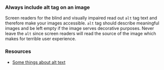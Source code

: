 ### Always include alt tag on an image

Screen readers for the blind and visually impaired read out `alt` tag text and therefore make your images accessible. `alt` tag should describe meaningful images and be left empty if the image serves decorative purposes. Never leave the `alt` since screen readers will read the source of the image which makes for terrible user experience.

### Resources
<!-- Whenever possible, include the links to more advanced guide-->
* [Some things about alt text](https://css-tricks.com/some-things-about-alt-text/)

<!-- category: (0)-->
<!-- available categories:
    0: accessibility rules that everyone should follow with no exception
    1: accessibility tips that make outstanding user experience
    2: facts about designing for accessibility, testing etc.
-->